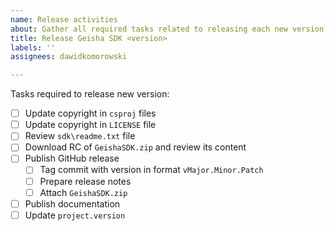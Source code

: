 ```yaml
---
name: Release activities
about: Gather all required tasks related to releasing each new version.
title: Release Geisha SDK <version>
labels: ''
assignees: dawidkomorowski

---
```


Tasks required to release new version:
- [ ] Update copyright in `csproj` files
- [ ] Update copyright in `LICENSE` file
- [ ] Review `sdk\readme.txt` file
- [ ] Download RC of `GeishaSDK.zip` and review its content
- [ ] Publish GitHub release
  - [ ] Tag commit with version in format `vMajor.Minor.Patch`
  - [ ] Prepare release notes
  - [ ] Attach `GeishaSDK.zip`
- [ ] Publish documentation
- [ ] Update `project.version`
